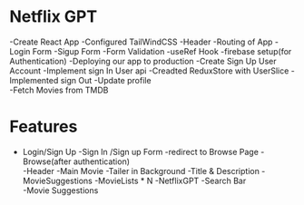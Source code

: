 # Netflix GPT
 

 -Create React App
 -Configured TailWindCSS
 -Header
 -Routing of App
 -Login Form
 -Sigup Form
 -Form Validation
 -useRef Hook
 -firebase setup(for Authentication)
 -Deploying our app to production
 -Create Sign Up User Account
 -Implement sign In User api
 -Creadted ReduxStore with UserSlice
 -Implemented sign Out
 -Update profile  
 -Fetch   Movies from TMDB


# Features 
- Login/Sign Up
   -Sign In /Sign up Form
   -redirect to Browse Page
-Browse(after authentication)   
    -Header
    -Main Movie
        -Tailer in Background
        -Title & Description
        -MovieSuggestions
              -MovieLists * N
-NetflixGPT
  -Search Bar                         
  -Movie Suggestions
